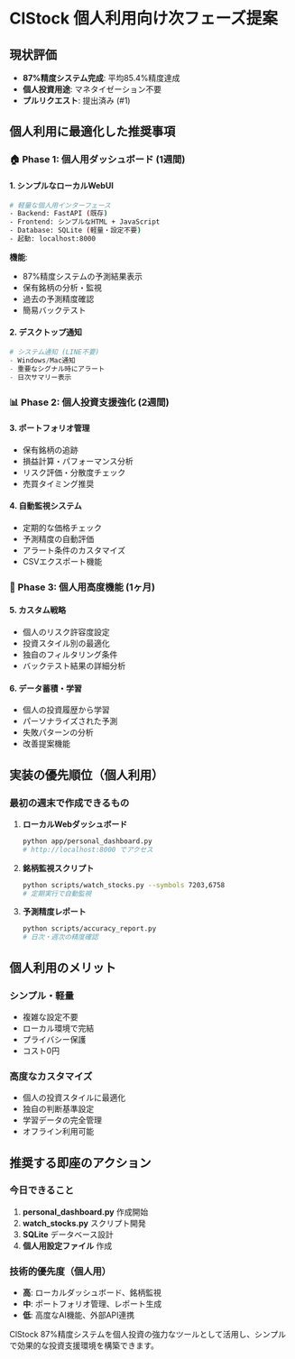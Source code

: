 # ClStock 個人利用向け次フェーズ提案

## 現状評価
- **87%精度システム完成**: 平均85.4%精度達成
- **個人投資用途**: マネタイゼーション不要
- **プルリクエスト**: 提出済み (#1)

## 個人利用に最適化した推奨事項

### 🏠 Phase 1: 個人用ダッシュボード (1週間)

#### 1. シンプルなローカルWebUI
```bash
# 軽量な個人用インターフェース
- Backend: FastAPI (既存)
- Frontend: シンプルなHTML + JavaScript
- Database: SQLite (軽量・設定不要)
- 起動: localhost:8000
```

**機能**:
- 87%精度システムの予測結果表示
- 保有銘柄の分析・監視
- 過去の予測精度確認
- 簡易バックテスト

#### 2. デスクトップ通知
```python
# システム通知 (LINE不要)
- Windows/Mac通知
- 重要なシグナル時にアラート
- 日次サマリー表示
```

### 📊 Phase 2: 個人投資支援強化 (2週間)

#### 3. ポートフォリオ管理
- 保有銘柄の追跡
- 損益計算・パフォーマンス分析
- リスク評価・分散度チェック
- 売買タイミング推奨

#### 4. 自動監視システム
- 定期的な価格チェック
- 予測精度の自動評価
- アラート条件のカスタマイズ
- CSVエクスポート機能

### 🔧 Phase 3: 個人用高度機能 (1ヶ月)

#### 5. カスタム戦略
- 個人のリスク許容度設定
- 投資スタイル別の最適化
- 独自のフィルタリング条件
- バックテスト結果の詳細分析

#### 6. データ蓄積・学習
- 個人の投資履歴から学習
- パーソナライズされた予測
- 失敗パターンの分析
- 改善提案機能

## 実装の優先順位（個人利用）

### 最初の週末で作成できるもの
1. **ローカルWebダッシュボード**
   ```bash
   python app/personal_dashboard.py
   # http://localhost:8000 でアクセス
   ```

2. **銘柄監視スクリプト**
   ```bash
   python scripts/watch_stocks.py --symbols 7203,6758
   # 定期実行で自動監視
   ```

3. **予測精度レポート**
   ```bash
   python scripts/accuracy_report.py
   # 日次・週次の精度確認
   ```

## 個人利用のメリット

### シンプル・軽量
- 複雑な設定不要
- ローカル環境で完結
- プライバシー保護
- コスト0円

### 高度なカスタマイズ
- 個人の投資スタイルに最適化
- 独自の判断基準設定
- 学習データの完全管理
- オフライン利用可能

## 推奨する即座のアクション

### 今日できること
1. **personal_dashboard.py** 作成開始
2. **watch_stocks.py** スクリプト開発
3. **SQLite** データベース設計
4. **個人用設定ファイル** 作成

### 技術的優先度（個人用）
- **高**: ローカルダッシュボード、銘柄監視
- **中**: ポートフォリオ管理、レポート生成
- **低**: 高度なAI機能、外部API連携

ClStock 87%精度システムを個人投資の強力なツールとして活用し、シンプルで効果的な投資支援環境を構築できます。
